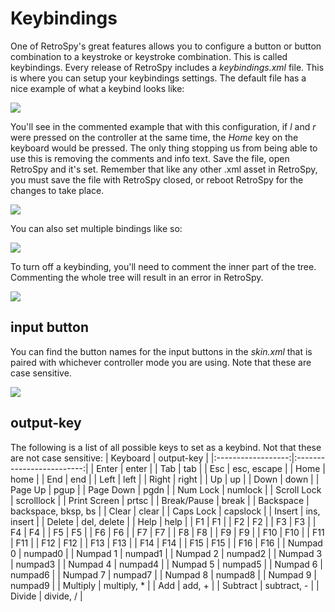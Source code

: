 ﻿
**Keybindings**
=====
One of RetroSpy's great features allows you to configure a button or button combination to a keystroke or keystroke combination. This is called keybindings. Every release of RetroSpy includes a *keybindings.xml* file. This is where you can setup your keybindings settings. The default file has a nice example of what a keybind looks like:

![](https://raw.githubusercontent.com/sk84uhlivin/RetroSpy/master/docs/tutorial-images/keybindings-tutorial/example.png)

You'll see in the commented example that with this configuration, if *l* and *r* were pressed on the controller at the same time, the *Home* key on the keyboard would be pressed. The only thing stopping us from being able to use this is removing the comments and info text. Save the file, open RetroSpy and it's set. Remember that like any other .xml asset in RetroSpy, you must save the file with RetroSpy closed, or reboot RetroSpy for the changes to take place. 

![](https://raw.githubusercontent.com/sk84uhlivin/RetroSpy/master/docs/tutorial-images/keybindings-tutorial/1binding.png)

You can also set multiple bindings like so:

![](https://raw.githubusercontent.com/sk84uhlivin/RetroSpy/master/docs/tutorial-images/keybindings-tutorial/2binding.png)

To turn off a keybinding, you'll need to comment the inner part of the tree. Commenting the whole tree will result in an error in RetroSpy.

![](https://raw.githubusercontent.com/sk84uhlivin/RetroSpy/master/docs/tutorial-images/keybindings-tutorial/comment.png)

## input button
You can find the button names for the input buttons in the *skin.xml* that is paired with whichever controller mode you are using. Note that these are case sensitive.

![](https://raw.githubusercontent.com/sk84uhlivin/RetroSpy/master/docs/tutorial-images/keybindings-tutorial/buttonname.png)

## output-key
The following is a list of all possible keys to set as a keybind. Not that these are not case sensitive:
| Keyboard           | output-key                | 
|:------------------:|:-------------------------:|
|    Enter           |    enter                  |
|    Tab             |    tab                    |
|    Esc             |    esc, escape            |
|    Home            |    home                   |
|    End             |    end                    |
|    Left            |    left                   |
|    Right           |    right                  |
|    Up              |    up                     |
|    Down            |    down                   |
|    Page Up         |    pgup                   |
|    Page Down       |    pgdn                   |
|    Num Lock        |    numlock                |
|    Scroll Lock     |    scrolllock             |
|    Print Screen    |    prtsc                  |
|    Break/Pause     |    break                  |
|    Backspace       |    backspace, bksp, bs    |
|    Clear           |    clear                  |
|    Caps Lock       |    capslock               |
|    Insert          |    ins, insert            |
|    Delete          |    del, delete            |
|    Help            |    help                   |
|    F1              |    F1                     |
|    F2              |    F2                     |
|    F3              |    F3                     |
|    F4              |    F4                     |
|    F5              |    F5                     |
|    F6              |    F6                     |
|    F7              |    F7                     |
|    F8              |    F8                     |
|    F9              |    F9                     |
|    F10             |    F10                    |
|    F11             |    F11                    |
|    F12             |    F12                    |
|    F13             |    F13                    |
|    F14             |    F14                    |
|    F15             |    F15                    |
|    F16             |    F16                    |
|    Numpad 0        |    numpad0                |
|    Numpad 1        |    numpad1                |
|    Numpad 2        |    numpad2                |
|    Numpad 3        |    numpad3                |
|    Numpad 4        |    numpad4                |
|    Numpad 5        |    numpad5                |
|    Numpad 6        |    numpad6                |
|    Numpad 7        |    numpad7                |
|    Numpad 8        |    numpad8                |
|    Numpad 9        |    numpad9                |
|    Multiply        |    multiply, *            |
|    Add             |    add, +                 |
|    Subtract        |    subtract, -            |
|    Divide          |    divide, /              |
